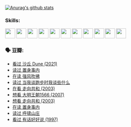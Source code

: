 
[![Anurag's github stats](https://github-readme-stats.vercel.app/api?username=w940853815)](https://github.com/anuraghazra/github-readme-stats)

### Skills:

<code><img height="32" src="https://cdn.jsdelivr.net/npm/simple-icons@v5/icons/python.svg"></code>
<code><img height="32" src="https://cdn.jsdelivr.net/npm/simple-icons@v5/icons/javascript.svg"></code>
<code><img height="32" src="https://cdn.jsdelivr.net/npm/simple-icons@v5/icons/django.svg"></code>
<code><img height="32" src="https://cdn.jsdelivr.net/npm/simple-icons@v5/icons/flask.svg"></code>
<code><img height="32" src="https://cdn.jsdelivr.net/npm/simple-icons@v5/icons/vuetify.svg"></code>
<code><img height="32" src="https://cdn.jsdelivr.net/npm/simple-icons@v5/icons/git.svg"></code>
<code><img height="32" src="https://cdn.jsdelivr.net/npm/simple-icons@v5/icons/docker.svg"></code>
<code><img height="32" src="https://cdn.jsdelivr.net/npm/simple-icons@v5/icons/postgresql.svg"></code>
<code><img height="32" src="https://cdn.jsdelivr.net/npm/simple-icons@v5/icons/elasticsearch.svg"></code>
<code><img height="32" src="https://cdn.jsdelivr.net/npm/simple-icons@v5/icons/macos.svg"></code>
<code><img height="32" src="https://cdn.jsdelivr.net/npm/simple-icons@v5/icons/linux.svg"></code>

### 🗣 豆瓣:

<!-- DOUBAN-ACTIVITIES:START -->
- [看过 沙丘 Dune‎ (2021)](https://www.douban.com/people/136069238/status/3726869471/?_i=42371278)
- [读过 置身事内](https://www.douban.com/people/136069238/status/3726223867/?_i=42371278)
- [在读 强风吹拂](https://www.douban.com/people/136069238/status/3725395475/?_i=42371278)
- [读过 当我谈跑步时我谈些什么](https://www.douban.com/people/136069238/status/3715422296/?_i=42371278)
- [在看 走向共和‎ (2003)](https://www.douban.com/people/136069238/status/3711470443/?_i=42371278)
- [想看 大明王朝1566‎ (2007)](https://www.douban.com/people/136069238/status/3710980213/?_i=42371278)
- [想看 走向共和‎ (2003)](https://www.douban.com/people/136069238/status/3710980002/?_i=42371278)
- [在读 置身事内](https://www.douban.com/people/136069238/status/3710472151/?_i=42371278)
- [读过 呼啸山庄](https://www.douban.com/people/136069238/status/3710470617/?_i=42371278)
- [看过 有话好好说‎ (1997)](https://www.douban.com/people/136069238/status/3709833172/?_i=42371278)
<!-- DOUBAN-ACTIVITIES:END -->
<!--
**w940853815/w940853815** is a ✨ _special_ ✨ repository because its `README.md` (this file) appears on your GitHub profile.

Here are some ideas to get you started:

- 🔭 I’m currently working on ...
- 🌱 I’m currently learning ...
- 👯 I’m looking to collaborate on ...
- 🤔 I’m looking for help with ...
- 💬 Ask me about ...
- 📫 How to reach me: ...
- 😄 Pronouns: ...
- ⚡ Fun fact: ...
-->
